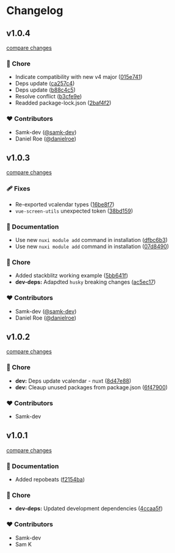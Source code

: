 # Changelog

## v1.0.4

[compare changes](https://github.com/samk-dev/nuxt-vcalendar/compare/v1.0.3...v1.0.4)

### 🏡 Chore

- Indicate compatibility with new v4 major ([015e741](https://github.com/samk-dev/nuxt-vcalendar/commit/015e741))
- Deps update ([ca257c4](https://github.com/samk-dev/nuxt-vcalendar/commit/ca257c4))
- Deps update ([b88c4c5](https://github.com/samk-dev/nuxt-vcalendar/commit/b88c4c5))
- Resolve conflict ([b3cfe9e](https://github.com/samk-dev/nuxt-vcalendar/commit/b3cfe9e))
- Readded package-lock.json ([2baf4f2](https://github.com/samk-dev/nuxt-vcalendar/commit/2baf4f2))

### ❤️ Contributors

- Samk-dev ([@samk-dev](http://github.com/samk-dev))
- Daniel Roe ([@danielroe](http://github.com/danielroe))

## v1.0.3

[compare changes](https://github.com/samk-dev/nuxt-vcalendar/compare/v1.0.2...v1.0.3)

### 🩹 Fixes

- Re-exported vcalendar types ([16be8f7](https://github.com/samk-dev/nuxt-vcalendar/commit/16be8f7))
- `vue-screen-utils` unexpected token ([38bd159](https://github.com/samk-dev/nuxt-vcalendar/commit/38bd159))

### 📖 Documentation

- Use new `nuxi module add` command in installation ([dfbc6b3](https://github.com/samk-dev/nuxt-vcalendar/commit/dfbc6b3))
- Use new `nuxi module add` command in installation ([07d8490](https://github.com/samk-dev/nuxt-vcalendar/commit/07d8490))

### 🏡 Chore

- Added stackblitz working example ([5bb641f](https://github.com/samk-dev/nuxt-vcalendar/commit/5bb641f))
- **dev-deps:** Adapdted `husky` breaking changes ([ac5ec17](https://github.com/samk-dev/nuxt-vcalendar/commit/ac5ec17))

### ❤️ Contributors

- Samk-dev ([@samk-dev](http://github.com/samk-dev))
- Daniel Roe ([@danielroe](http://github.com/danielroe))

## v1.0.2

[compare changes](https://github.com/samk-dev/nuxt-vcalendar/compare/v1.0.1...v1.0.2)

### 🏡 Chore

- **dev:** Deps update vcalendar - nuxt ([8d47e88](https://github.com/samk-dev/nuxt-vcalendar/commit/8d47e88))
- **dev:** Cleaup unused packages from package.json ([6f47900](https://github.com/samk-dev/nuxt-vcalendar/commit/6f47900))

### ❤️ Contributors

- Samk-dev

## v1.0.1

[compare changes](https://github.com/samk-dev/nuxt-vcalendar/compare/1.0.0...v1.0.1)

### 📖 Documentation

- Added repobeats ([f2154ba](https://github.com/samk-dev/nuxt-vcalendar/commit/f2154ba))

### 🏡 Chore

- **dev-deps:** Updated development dependencies ([4ccaa5f](https://github.com/samk-dev/nuxt-vcalendar/commit/4ccaa5f))

### ❤️ Contributors

- Samk-dev
- Sam K
